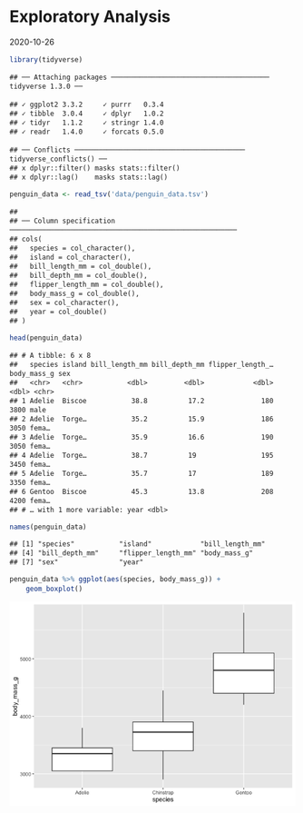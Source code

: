 Exploratory Analysis
================
2020-10-26

``` r
library(tidyverse)
```

    ## ── Attaching packages ─────────────────────────────────────── tidyverse 1.3.0 ──

    ## ✓ ggplot2 3.3.2     ✓ purrr   0.3.4
    ## ✓ tibble  3.0.4     ✓ dplyr   1.0.2
    ## ✓ tidyr   1.1.2     ✓ stringr 1.4.0
    ## ✓ readr   1.4.0     ✓ forcats 0.5.0

    ## ── Conflicts ────────────────────────────────────────── tidyverse_conflicts() ──
    ## x dplyr::filter() masks stats::filter()
    ## x dplyr::lag()    masks stats::lag()

``` r
penguin_data <- read_tsv('data/penguin_data.tsv')
```

    ## 
    ## ── Column specification ────────────────────────────────────────────────────────
    ## cols(
    ##   species = col_character(),
    ##   island = col_character(),
    ##   bill_length_mm = col_double(),
    ##   bill_depth_mm = col_double(),
    ##   flipper_length_mm = col_double(),
    ##   body_mass_g = col_double(),
    ##   sex = col_character(),
    ##   year = col_double()
    ## )

``` r
head(penguin_data)
```

    ## # A tibble: 6 x 8
    ##   species island bill_length_mm bill_depth_mm flipper_length_… body_mass_g sex  
    ##   <chr>   <chr>           <dbl>         <dbl>            <dbl>       <dbl> <chr>
    ## 1 Adelie  Biscoe           38.8          17.2              180        3800 male 
    ## 2 Adelie  Torge…           35.2          15.9              186        3050 fema…
    ## 3 Adelie  Torge…           35.9          16.6              190        3050 fema…
    ## 4 Adelie  Torge…           38.7          19                195        3450 fema…
    ## 5 Adelie  Torge…           35.7          17                189        3350 fema…
    ## 6 Gentoo  Biscoe           45.3          13.8              208        4200 fema…
    ## # … with 1 more variable: year <dbl>

``` r
names(penguin_data)
```

    ## [1] "species"           "island"            "bill_length_mm"   
    ## [4] "bill_depth_mm"     "flipper_length_mm" "body_mass_g"      
    ## [7] "sex"               "year"

``` r
penguin_data %>% ggplot(aes(species, body_mass_g)) +
    geom_boxplot()
```

![](figures/boxplot-1.png)<!-- -->
